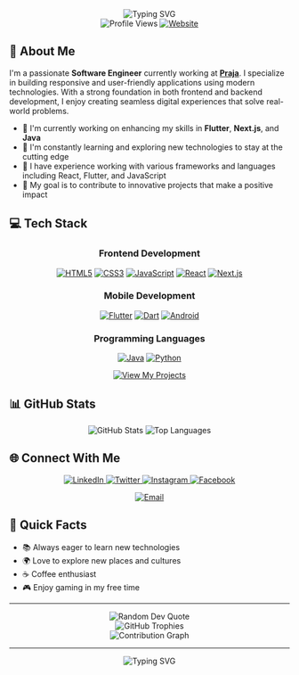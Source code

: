 <div style="text-align: center;">
  <img src="https://readme-typing-svg.herokuapp.com?font=Fira+Code&weight=600&size=30&pause=1000&color=2E97F7&center=true&vCenter=true&random=false&width=600&height=100&lines=Hi+%F0%9F%91%8B%2C+I'm+Surya+Jillellamudi;Software+Engineer+%7C+Developer;Flutter+%7C+Next.js+%7C+React" alt="Typing SVG" />
</div>

<div style="text-align: center;">
  <img src="https://komarev.com/ghpvc/?username=jillellamudisurya&label=Profile%20views&color=0e75b6&style=for-the-badge" alt="Profile Views" />
  <a href="https://suryajillellamudi.com" target="_blank">
    <img src="https://img.shields.io/badge/Website-suryajillellamudi.com-blue?style=for-the-badge&logo=google-chrome&logoColor=white" alt="Website" />
  </a>
</div>

## 🚀 About Me

I'm a passionate **Software Engineer** currently working at [**Praja**](https://praja.buzz/). I specialize in building responsive and user-friendly applications using modern technologies. With a strong foundation in both frontend and backend development, I enjoy creating seamless digital experiences that solve real-world problems.

- 🔭 I'm currently working on enhancing my skills in **Flutter**, **Next.js**, and **Java**
- 🌱 I'm constantly learning and exploring new technologies to stay at the cutting edge
- 💼 I have experience working with various frameworks and languages including React, Flutter, and JavaScript
- 🎯 My goal is to contribute to innovative projects that make a positive impact

## 💻 Tech Stack

<div style="text-align: center;">

### Frontend Development

<p style="text-align: center;">
  <a href="https://www.w3.org/html/" target="_blank"><img src="https://img.shields.io/badge/HTML5-E34F26?style=for-the-badge&logo=html5&logoColor=white" alt="HTML5" /></a>
  <a href="https://www.w3schools.com/css/" target="_blank"><img src="https://img.shields.io/badge/CSS3-1572B6?style=for-the-badge&logo=css3&logoColor=white" alt="CSS3" /></a>
  <a href="https://developer.mozilla.org/en-US/docs/Web/JavaScript" target="_blank"><img src="https://img.shields.io/badge/JavaScript-F7DF1E?style=for-the-badge&logo=javascript&logoColor=black" alt="JavaScript" /></a>
  <a href="https://react.dev/learn" target="_blank"><img src="https://img.shields.io/badge/React-20232A?style=for-the-badge&logo=react&logoColor=61DAFB" alt="React" /></a>
  <a href="https://nextjs.org/docs" target="_blank"><img src="https://img.shields.io/badge/Next.js-000000?style=for-the-badge&logo=nextdotjs&logoColor=white" alt="Next.js" /></a>
</p>

### Mobile Development

<p style="text-align: center;">
  <a href="https://flutter.dev" target="_blank"><img src="https://img.shields.io/badge/Flutter-02569B?style=for-the-badge&logo=flutter&logoColor=white" alt="Flutter" /></a>
  <a href="https://dart.dev/" target="_blank"><img src="https://img.shields.io/badge/Dart-0175C2?style=for-the-badge&logo=dart&logoColor=white" alt="Dart" /></a>
  <a href="https://developer.android.com" target="_blank"><img src="https://img.shields.io/badge/Android-3DDC84?style=for-the-badge&logo=android&logoColor=white" alt="Android" /></a>
</p>

### Programming Languages

<p style="text-align: center;">
  <a href="https://www.java.com" target="_blank"><img src="https://img.shields.io/badge/Java-ED8B00?style=for-the-badge&logo=openjdk&logoColor=white" alt="Java" /></a>
  <a href="https://www.python.org" target="_blank"><img src="https://img.shields.io/badge/Python-3776AB?style=for-the-badge&logo=python&logoColor=white" alt="Python" /></a>
</p>

</div>

<p style="text-align: center;">
  <a href="https://github.com/jillellamudisurya?tab=repositories" target="_blank">
    <img src="https://img.shields.io/badge/View%20My%20Projects-1F6FEB?style=for-the-badge" alt="View My Projects" />
  </a>
</p>

## 📊 GitHub Stats

<div style="text-align: center;">
  <img src="https://github-readme-stats.vercel.app/api?username=jillellamudisurya&show_icons=true&theme=tokyonight&hide_border=true" alt="GitHub Stats" />
  <img src="https://github-readme-stats.vercel.app/api/top-langs/?username=jillellamudisurya&layout=compact&theme=tokyonight&hide_border=true" alt="Top Languages" />
</div>

## 🌐 Connect With Me

<p style="text-align: center;">
  <a href="https://www.linkedin.com/in/suryajillellamudi" target="_blank">
    <img src="https://img.shields.io/badge/LinkedIn-0077B5?style=for-the-badge&logo=linkedin&logoColor=white" alt="LinkedIn" />
  </a>
  <a href="https://twitter.com/suryachowdary_" target="_blank">
    <img src="https://img.shields.io/badge/Twitter-1DA1F2?style=for-the-badge&logo=twitter&logoColor=white" alt="Twitter" />
  </a>
  <a href="https://instagram.com/suryajillellamudi" target="_blank">
    <img src="https://img.shields.io/badge/Instagram-E4405F?style=for-the-badge&logo=instagram&logoColor=white" alt="Instagram" />
  </a>
  <a href="https://fb.com/surya.jillellamudi" target="_blank">
    <img src="https://img.shields.io/badge/Facebook-1877F2?style=for-the-badge&logo=facebook&logoColor=white" alt="Facebook" />
  </a>
</p>

<p style="text-align: center;">
  <a href="mailto:suryajillellamudi@gmail.com">
    <img src="https://img.shields.io/badge/Email-D14836?style=for-the-badge&logo=gmail&logoColor=white" alt="Email" />
  </a>
</p>

## 🎯 Quick Facts

- 📚 Always eager to learn new technologies
- 🌍 Love to explore new places and cultures
- ☕ Coffee enthusiast
- 🎮 Enjoy gaming in my free time

---

<div style="text-align: center;">
  <img src="https://quotes-github-readme.vercel.app/api?type=horizontal&theme=tokyonight" alt="Random Dev Quote" />
</div>

<div style="text-align: center;">
  <img src="https://github-profile-trophy.vercel.app/?username=jillellamudisurya&theme=tokyonight&no-frame=true&row=1" alt="GitHub Trophies" />
</div>

<div style="text-align: center;">
  <img src="https://github-readme-activity-graph.vercel.app/graph?username=jillellamudisurya&theme=tokyo-night&hide_border=true" alt="Contribution Graph" />
</div>

---

<div style="text-align: center;">
  <img src="https://readme-typing-svg.herokuapp.com?font=Fira+Code&weight=500&size=24&pause=1000&color=2E97F7&center=true&vCenter=true&random=false&width=500&height=100&lines=Thanks+for+visiting+my+profile!;Let's+connect+and+build+together!" alt="Typing SVG" />
</div>
